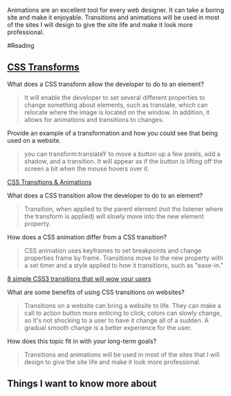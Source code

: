 
Animations are an excellent tool for every web designer. It can take a boring site and make it enjoyable. Transitions and animations will be used in most of the sites I will design to give the site life and make it look more professional.

#Reading
## [CSS Transforms]()

What does a CSS transform allow the developer to do to an element?  
> It will enable the developer to set several different properties to change something about elements, such as translate, which can relocate where the image is located on the window. In addition, it allows for animations and transitions to changes.


Provide an example of a transformation and how you could see that being used on a website.  
>you can transform:translateY to move a button up a few pixels, add a shadow, and a transition. It will appear as if the button is lifting off the screen a bit when the mouse hovers over it. 



[CSS Transitions & Animations]()

What does a CSS transition allow the developer to do to an element?  
> Transition, when applied to the parent element (not the listener where the transform is applied) will slowly move into the new element property. 


How does a CSS animation differ from a CSS transition?  
>CSS animation uses keyframes to set breakpoints and change properties frame by frame. Transitions move to the new property with a set timer and a style applied to how it transitions, such as "ease-in."



[8 simple CSS3 transitions that will wow your users]() 

What are some benefits of using CSS transitions on websites?  
>Transitions on a website can bring a website to life. They can make a call to action button more enticing to click; colors can slowly change, so it's not shocking to a user to have it change all of a sudden. A gradual smooth change is a better experience for the user. 



How does this topic fit in with your long-term goals?
>Transitions and animations will be used in most of the sites that I will design to give the site life and make it look more professional.


## Things I want to know more about
